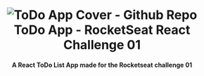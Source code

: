 <h1 align="center">
    <img alt="ToDo App Cover - Github Repo" src="https://res.cloudinary.com/dxetg4hmh/image/upload/v1664214834/Readme-imgs/cover_jldasm.png" />
    <br>
    ToDo App - RocketSeat React Challenge 01
</h1>
<h4 align="center">
  A React ToDo List App made for the Rocketseat challenge 01</a>
</h4>
